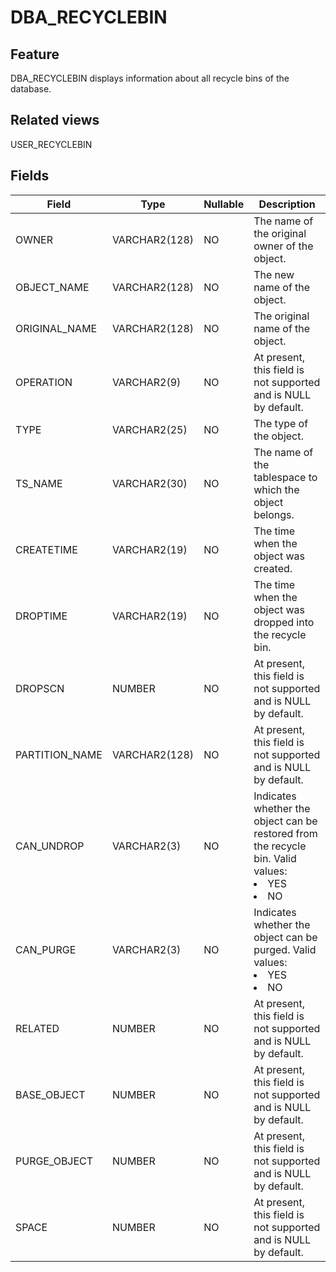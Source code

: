 DBA_RECYCLEBIN
===================================

Feature
-----------------------

DBA_RECYCLEBIN displays information about all recycle bins of the database.

Related views
-------------------------

USER_RECYCLEBIN

Fields
-------------------------

| Field          | Type          | Nullable | Description                                                                                         |
|----------------|---------------|----------|-----------------------------------------------------------------------------------------------------|
| OWNER          | VARCHAR2(128) | NO       | The name of the original owner of the object.                                                       |
| OBJECT_NAME    | VARCHAR2(128) | NO       | The new name of the object.                                                                         |
| ORIGINAL_NAME  | VARCHAR2(128) | NO       | The original name of the object.                                                                    |
| OPERATION      | VARCHAR2(9)   | NO       | At present, this field is not supported and is NULL by default.                                     |
| TYPE           | VARCHAR2(25)  | NO       | The type of the object.                                                                             |
| TS_NAME        | VARCHAR2(30)  | NO       | The name of the tablespace to which the object belongs.                                             |
| CREATETIME     | VARCHAR2(19)  | NO       | The time when the object was created.                                                               |
| DROPTIME       | VARCHAR2(19)  | NO       | The time when the object was dropped into the recycle bin.                                          |
| DROPSCN        | NUMBER        | NO       | At present, this field is not supported and is NULL by default.                                     |
| PARTITION_NAME | VARCHAR2(128) | NO       | At present, this field is not supported and is NULL by default.                                     |
| CAN_UNDROP     | VARCHAR2(3)   | NO       | Indicates whether the object can be restored from the recycle bin. Valid values: <li> YES   <li> NO |
| CAN_PURGE      | VARCHAR2(3)   | NO       | Indicates whether the object can be purged. Valid values: <li> YES   <li> NO                        |
| RELATED        | NUMBER        | NO       | At present, this field is not supported and is NULL by default.                                     |
| BASE_OBJECT    | NUMBER        | NO       | At present, this field is not supported and is NULL by default.                                     |
| PURGE_OBJECT   | NUMBER        | NO       | At present, this field is not supported and is NULL by default.                                     |
| SPACE          | NUMBER        | NO       | At present, this field is not supported and is NULL by default.                                     |
